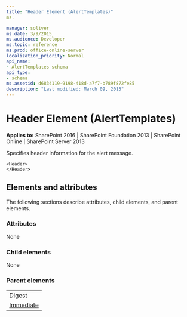 ```yaml
---
title: "Header Element (AlertTemplates)"
ms.

manager: soliver
ms.date: 3/9/2015
ms.audience: Developer
ms.topic: reference
ms.prod: office-online-server
localization_priority: Normal
api_name:
- AlertTemplates schema
api_type:
- schema
ms.assetid: d6834119-9198-418d-a7f7-b789f872fe85
description: "Last modified: March 09, 2015"
---
```


# Header Element (AlertTemplates)

 
  
 **Applies to:** SharePoint 2016 | SharePoint Foundation 2013 | SharePoint Online | SharePoint Server 2013
  
Specifies header information for the alert message.
  
```
<Header>
</Header>
```

## Elements and attributes

The following sections describe attributes, child elements, and parent elements.

### Attributes

None
  
### Child elements

None
  
### Parent elements

||
|:-----|
|[Digest](digest-element-alerttemplates.md) <br/> |
|[Immediate](immediate-element-alerttemplates.md) <br/> |
   

